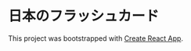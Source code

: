 # 日本のフラッシュカード

This project was bootstrapped with [Create React App](https://github.com/facebook/create-react-app).
